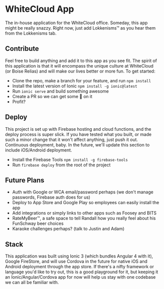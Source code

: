 # WhiteCloud App
The in-house application for the WhiteCloud office. Someday, this app might be really snazzy. Right now, just add Lokkenisms™️ as you hear them from the Lokkenisms tab.
  
## Contribute

Feel free to build anything and add it to this app as you see fit. The spirit of this application is that it will encompass the unique culture at WhiteCloud (or Boise Relias) and will make our lives better or more fun. To get started:

- Clone the repo, make a branch for your feature, and run `npm install`
- Install the latest version of Ionic `npm install -g ionic@latest`
- Run `ionic serve` and build something awesome
- Create a PR so we can get some 👀 on it
- Profit?

## Deploy

This project is set up with Firebase hosting and cloud functions, and the deploy process is super slick. If you have tested what you built, or made such a minor change that it won't affect anything, just push it out. Continuous deployment, baby. In the future, we'll update this section to include iOS/Android deployment.

- Install the Firebase Tools `npm install -g firebase-tools`
- Run `firebase deploy` from the root of the project

## Future Plans

- Auth with Google or WCA email/password perhaps (we don't manage passwords, Firebase auth does for us)
- Deploy to App Store and Google Play so employees can easily install the app
- Add integrations or simply links to other apps such as Foosey and BITS
- RateMyBeer™️, a safe space to tell Randall how you really feel about his FunSchway beer choices
- Karaoke challenges perhaps? (talk to Justin and Adam)

## Stack

This application was built using Ionic 3 (which bundles Angular 4 with it), Google FireStore, and will use Cordova in the future for native iOS and Android deployment through the app store. If there's a nifty framework or language you'd like to try out, this is a good playground for it, but keeping it an Ionic/Angular/Cordova app for now will help us stay with one codebase we can all be familiar with.
